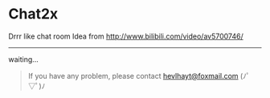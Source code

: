 # Chat2x
Drrr like chat room
Idea from http://www.bilibili.com/video/av5700746/
***
waiting...

> If you have any problem, please contact hevlhayt@foxmail.com (ﾉﾟ▽ﾟ)ﾉ


